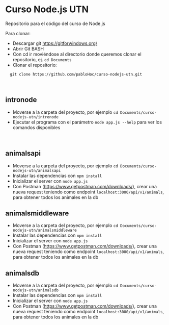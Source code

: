 # Curso Node.js UTN #

Repositorio para el código del curso de Node.js

Para clonar:

* Descargar git https://gitforwindows.org/
* Abrir Git BASH
* Con cd ir moviéndose al directorio donde queremos clonar el repositorio, ej. ```cd Documents```
* Clonar el repositorio: 
```
  git clone https://github.com/pabloHoc/curso-nodejs-utn.git
``` 
<br/>

## intronode

* Moverse a la carpeta del proyecto, por ejemplo ```cd Documents/curso-nodejs-utn/intronode```
* Ejecutar el programa con el parámetro ```node app.js --help``` para ver los comandos disponibles 
<br/>

## animalsapi

* Moverse a la carpeta del proyecto, por ejemplo ```cd Documents/curso-nodejs-utn/animalsapi```
* Instalar las dependencias con ```npm install```
* Inicializar el server con ```node app.js```
* Con Postman (https://www.getpostman.com/downloads/), crear una nueva request teniendo como endpoint ```localhost:3000/api/v1/animals```, para obtener todos los animales en la db 

## animalsmiddleware

* Moverse a la carpeta del proyecto, por ejemplo ```cd Documents/curso-nodejs-utn/animalsmiddleware```
* Instalar las dependencias con ```npm install```
* Inicializar el server con ```node app.js```
* Con Postman (https://www.getpostman.com/downloads/), crear una nueva request teniendo como endpoint ```localhost:3000/api/v1/animals```, para obtener todos los animales en la db 

## animalsdb

* Moverse a la carpeta del proyecto, por ejemplo ```cd Documents/curso-nodejs-utn/animalsdb```
* Instalar las dependencias con ```npm install```
* Inicializar el server con ```node app.js```
* Con Postman (https://www.getpostman.com/downloads/), crear una nueva request teniendo como endpoint ```localhost:3000/api/v1/animals```, para obtener todos los animales en la db 